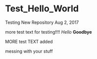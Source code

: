 # Test_Hello_World
Testing New Repository Aug 2, 2017

more test text for testing!!!!
_Hello_
__Goodbye__

  MORE test TEXT added

messing with your stuff
